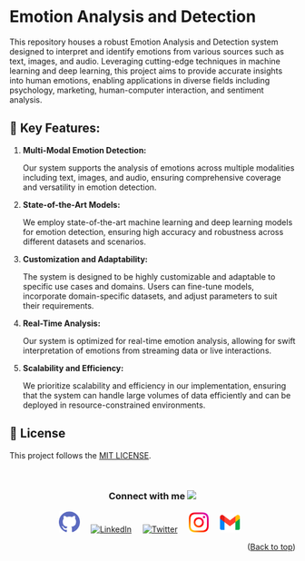 # Emotion Analysis and Detection

This repository houses a robust Emotion Analysis and Detection system designed to interpret and identify emotions from various sources such as text, images, and audio. Leveraging cutting-edge techniques in machine learning and deep learning, this project aims to provide accurate insights into human emotions, enabling applications in diverse fields including psychology, marketing, human-computer interaction, and sentiment analysis.

## 🌟 Key Features:

1. **Multi-Modal Emotion Detection:**

   Our system supports the analysis of emotions across multiple modalities including text, images, and audio, ensuring comprehensive coverage and versatility in emotion detection.

3. **State-of-the-Art Models:**
  
   We employ state-of-the-art machine learning and deep learning models for emotion detection, ensuring high accuracy and robustness across different datasets and scenarios.

6. **Customization and Adaptability:**

   The system is designed to be highly customizable and adaptable to specific use cases and domains. Users can fine-tune models, incorporate domain-specific datasets, and adjust parameters to suit their requirements.

8. **Real-Time Analysis:**

   Our system is optimized for real-time emotion analysis, allowing for swift interpretation of emotions from streaming data or live interactions.

10. **Scalability and Efficiency:**

    We prioritize scalability and efficiency in our implementation, ensuring that the system can handle large volumes of data efficiently and can be deployed in resource-constrained environments.


## 🪪 License
This project follows the [MIT LICENSE](https://choosealicense.com/licenses/mit/).

<br />

<div align="center">
<h3> Connect with me <a href="https://gifyu.com/image/Zy2f"><img src="https://github.com/milaan9/milaan9/blob/main/Handshake.gif" width="50px"></a>
</h3> 
<p align="center">
    <a href="https://www.github.com/himanshu-03" target="_blank"><img alt="Github" width="37px" src="https://github.com/himanshu-03/himanshu-03/raw/main/assets/socials/github.png"></a> &nbsp&nbsp&nbsp
    <a href="https://www.linkedin.com/in/agarwal-himanshu" target="_blank"><img alt="LinkedIn" width="35px" src="https://cdn.iconscout.com/icon/free/png-512/free-linkedin-189-721962.png?f=webp&w=256"></a> &nbsp&nbsp&nbsp
    <a href="https://twitter.com/hiimanshu_03" target="_blank"><img alt="Twitter" width="35px" src="https://freelogopng.com/images/all_img/1690643777twitter-x%20logo-png-white.png"></a> &nbsp&nbsp&nbsp
    <a href="https://www.instagram.com/_._hiimanshu_._" target="_blank"><img alt="Instagram" width="35px" src="https://github.com/himanshu-03/himanshu-03/raw/main/assets/socials/instagram.png"></a> &nbsp&nbsp&nbsp
    <a href="mailto:himanshuaaagarwal2002@gmail.com" target="_blank"><img alt="Gmail" width="35px" src="https://github.com/himanshu-03/himanshu-03/raw/main/assets/socials/gmail.png"></a>&nbsp&nbsp&nbsp
<p align="right">(<a href="#top">Back to top</a>)</p>
</p> 
